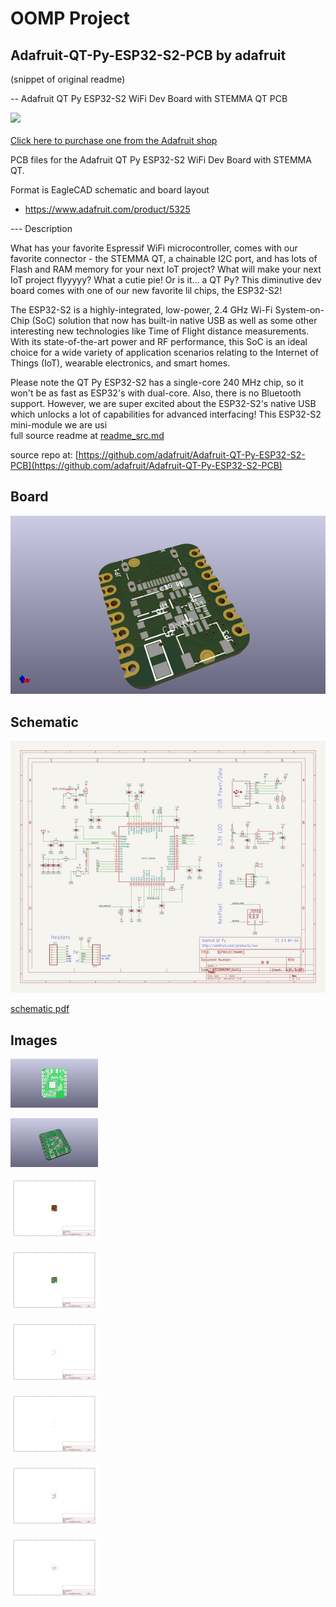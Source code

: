# OOMP Project  
## Adafruit-QT-Py-ESP32-S2-PCB  by adafruit  
  
(snippet of original readme)  
  
-- Adafruit QT Py ESP32-S2 WiFi Dev Board with STEMMA QT PCB  
  
<a href="http://www.adafruit.com/products/5325"><img src="assets/5325.jpg?raw=true" width="500px"><br/>  
Click here to purchase one from the Adafruit shop</a>  
  
PCB files for the Adafruit QT Py ESP32-S2 WiFi Dev Board with STEMMA QT.   
  
Format is EagleCAD schematic and board layout  
* https://www.adafruit.com/product/5325  
  
--- Description  
  
What has your favorite Espressif WiFi microcontroller, comes with our favorite connector - the STEMMA QT, a chainable I2C port, and has lots of Flash and RAM memory for your next IoT project? What will make your next IoT project flyyyyy? What a cutie pie! Or is it... a QT Py? This diminutive dev board comes with one of our new favorite lil chips, the ESP32-S2!   
  
The ESP32-S2 is a highly-integrated, low-power, 2.4 GHz Wi-Fi System-on-Chip (SoC) solution that now has built-in native USB as well as some other interesting new technologies like Time of Flight distance measurements. With its state-of-the-art power and RF performance, this SoC is an ideal choice for a wide variety of application scenarios relating to the Internet of Things (IoT), wearable electronics, and smart homes.  
  
Please note the QT Py ESP32-S2 has a single-core 240 MHz chip, so it won't be as fast as ESP32's with dual-core. Also, there is no Bluetooth support. However, we are super excited about the ESP32-S2's native USB which unlocks a lot of capabilities for advanced interfacing! This ESP32-S2 mini-module we are usi  
  full source readme at [readme_src.md](readme_src.md)  
  
source repo at: [https://github.com/adafruit/Adafruit-QT-Py-ESP32-S2-PCB](https://github.com/adafruit/Adafruit-QT-Py-ESP32-S2-PCB)  
## Board  
  
[![working_3d.png](working_3d_600.png)](working_3d.png)  
## Schematic  
  
[![working_schematic.png](working_schematic_600.png)](working_schematic.png)  
  
[schematic pdf](working_schematic.pdf)  
## Images  
  
[![working_3D_bottom.png](working_3D_bottom_140.png)](working_3D_bottom.png)  
  
[![working_3D_top.png](working_3D_top_140.png)](working_3D_top.png)  
  
[![working_assembly_page_01.png](working_assembly_page_01_140.png)](working_assembly_page_01.png)  
  
[![working_assembly_page_02.png](working_assembly_page_02_140.png)](working_assembly_page_02.png)  
  
[![working_assembly_page_03.png](working_assembly_page_03_140.png)](working_assembly_page_03.png)  
  
[![working_assembly_page_04.png](working_assembly_page_04_140.png)](working_assembly_page_04.png)  
  
[![working_assembly_page_05.png](working_assembly_page_05_140.png)](working_assembly_page_05.png)  
  
[![working_assembly_page_06.png](working_assembly_page_06_140.png)](working_assembly_page_06.png)  
